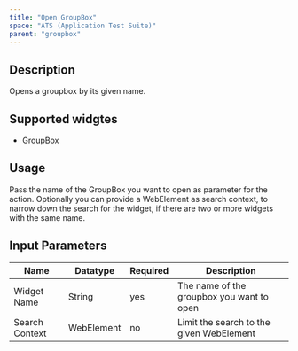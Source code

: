 ```yaml
---
title: "Open GroupBox"
space: "ATS (Application Test Suite)"
parent: "groupbox"
---
```


## Description

Opens a groupbox by its given name.

## Supported widgtes

 + GroupBox

## Usage

Pass the name of the GroupBox you want to open as parameter for the action.
Optionally you can provide a WebElement as search context, to narrow down the search for the widget, if there are two or more widgets with the same name.

## Input Parameters

Name | Datatype | Required | Description
--- | --- | --- | ---
Widget Name | String | yes | The name of the groupbox you want to open
Search Context | WebElement | no | Limit the search to the given WebElement
